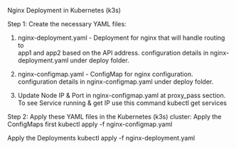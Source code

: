 Nginx Deployment in Kubernetes (k3s)

Step 1: Create the necessary YAML files:
1. nginx-deployment.yaml - Deployment for nginx that will handle routing to  
   app1 and app2 based on the API address.
   configuration details in nginx-deployment.yaml under deploy folder.

2. nginx-configmap.yaml - ConfigMap for nginx configuration.
   configuration details in nginx-configmap.yaml under deploy folder.

3. Update Node IP & Port in nginx-configmap.yaml at proxy_pass section.
To see Service running & get IP use this command
  kubectl get services

Step 2:  Apply these YAML files in the Kubernetes (k3s) cluster:
Apply the ConfigMaps first
  kubectl apply -f nginx-configmap.yaml

Apply the Deployments
  kubectl apply -f nginx-deployment.yaml




